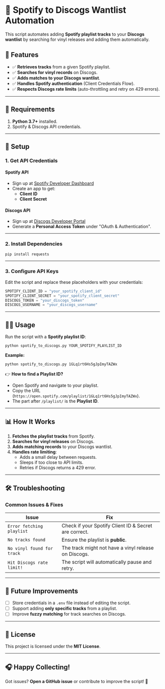 # 🎵 Spotify to Discogs Wantlist Automation

This script automates adding **Spotify playlist tracks** to your **Discogs wantlist** by searching for vinyl releases and adding them automatically.

## 🚀 Features
- ✅ **Retrieves tracks** from a given Spotify playlist.
- ✅ **Searches for vinyl records** on Discogs.
- ✅ **Adds matches to your Discogs wantlist**.
- ✅ **Handles Spotify authentication** (Client Credentials Flow).
- ✅ **Respects Discogs rate limits** (auto-throttling and retry on 429 errors).

---

## 📜 Requirements

1. **Python 3.7+** installed.
2. Spotify & Discogs API credentials.

---

## 🔧 Setup

### **1. Get API Credentials**
#### **Spotify API**
- Sign up at [Spotify Developer Dashboard](https://developer.spotify.com/dashboard/)
- Create an app to get:
  - **Client ID**
  - **Client Secret**

#### **Discogs API**
- Sign up at [Discogs Developer Portal](https://www.discogs.com/developers/)
- Generate a **Personal Access Token** under "OAuth & Authentication".

---

### **2. Install Dependencies**
```sh
pip install requests
```

---

### **3. Configure API Keys**
Edit the script and replace these placeholders with your credentials:

```python
SPOTIFY_CLIENT_ID = "your_spotify_client_id"
SPOTIFY_CLIENT_SECRET = "your_spotify_client_secret"
DISCOGS_TOKEN = "your_discogs_token"
DISCOGS_USERNAME = "your_discogs_username"
```

---

## 🏃‍♂️ Usage

Run the script with a **Spotify playlist ID**:

```sh
python spotify_to_discogs.py YOUR_SPOTIFY_PLAYLIST_ID
```

**Example:**
```sh
python spotify_to_discogs.py 1GLq1rt6Hs5gJpImyTAZWx
```

👉 **How to find a Playlist ID?**  
- Open Spotify and navigate to your playlist.
- Copy the URL (`https://open.spotify.com/playlist/1GLq1rt6Hs5gJpImyTAZWx`).
- The part after `/playlist/` is the **Playlist ID**.

---

## 📊 How It Works

1. **Fetches the playlist tracks** from Spotify.
2. **Searches for vinyl releases** on Discogs.
3. **Adds matching records** to your Discogs wantlist.
4. **Handles rate limiting**:
   - Adds a small delay between requests.
   - Sleeps if too close to API limits.
   - Retries if Discogs returns a 429 error.

---

## 🛠 Troubleshooting

### **Common Issues & Fixes**
| Issue | Fix |
|------|------|
| `Error fetching playlist` | Check if your Spotify Client ID & Secret are correct. |
| `No tracks found` | Ensure the playlist is **public**. |
| `No vinyl found for track` | The track might not have a vinyl release on Discogs. |
| `Hit Discogs rate limit!` | The script will automatically pause and retry. |

---

## 🔄 Future Improvements
- [ ] Store credentials in a `.env` file instead of editing the script.
- [ ] Support adding **only specific tracks** from a playlist.
- [ ] Improve **fuzzy matching** for track searches on Discogs.

---

## 📜 License
This project is licensed under the **MIT License**.

---

## 🎧 Happy Collecting!
Got issues? **Open a GitHub issue** or contribute to improve the script! 🚀

